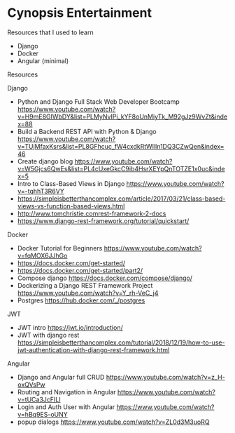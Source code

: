 # Cynopsis Entertainment

Resources that I used to learn
- Django
- Docker
- Angular (minimal)

Resources

Django

- Python and Django Full Stack Web Developer Bootcamp https://www.youtube.com/watch?v=H9mE8GIWbDY&list=PLMyNvIPi_kYF8oUnMiyTk_M92gJz9WvZt&index=88
- Build a Backend REST API with Python & Django  https://www.youtube.com/watch?v=TUjMfaxKsrs&list=PL8GFhcuc_fW4cxdkRtWIlln1DQ3CZwQen&index=46
- Create django blog https://www.youtube.com/watch?v=W5Gjcs6QwEs&list=PL4cUxeGkcC9ib4HsrXEYpQnTOTZE1x0uc&index=5
- Intro to Class-Based Views in Django https://www.youtube.com/watch?v=-tqhhT3R6VY
- https://simpleisbetterthancomplex.com/article/2017/03/21/class-based-views-vs-function-based-views.html
- http://www.tomchristie.comrest-framework-2-docs
- https://www.django-rest-framework.org/tutorial/quickstart/

Docker

- Docker Tutorial for Beginners https://www.youtube.com/watch?v=fqMOX6JJhGo
- https://docs.docker.com/get-started/
- https://docs.docker.com/get-started/part2/
- Compose django https://docs.docker.com/compose/django/
- Dockerizing a Django REST Framework Project https://www.youtube.com/watch?v=Y_rh-VeC_j4
- Postgres https://hub.docker.com/_/postgres

JWT
- JWT intro https://jwt.io/introduction/
- JWT with django rest https://simpleisbetterthancomplex.com/tutorial/2018/12/19/how-to-use-jwt-authentication-with-django-rest-framework.html

Angular
- Django and Angular full CRUD https://www.youtube.com/watch?v=z_H-oxQVsPw
- Routing and Navigation in Angular https://www.youtube.com/watch?v=tUCa3JcFILI
- Login and Auth User with Angular https://www.youtube.com/watch?v=hBq9ES-oUNY
- popup dialogs https://www.youtube.com/watch?v=ZL0d3M3uoRQ